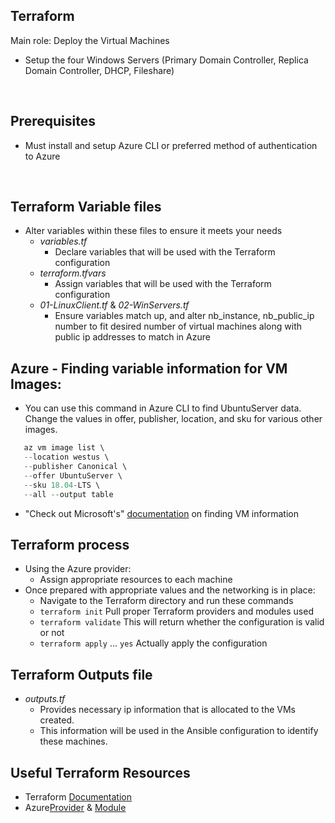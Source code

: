 ## Terraform
Main role: Deploy the Virtual Machines
-   Setup the four Windows Servers (Primary Domain Controller, Replica Domain Controller, DHCP, Fileshare)
<br>

## Prerequisites
- Must install and setup Azure CLI or preferred method of authentication to Azure
<br>

## Terraform Variable files 
-  Alter variables within these files to ensure it meets your needs
    - *variables.tf*
        - Declare variables that will be used with the Terraform configuration
    - *terraform.tfvars*
        - Assign variables that will be used with the Terraform configuration
    - *01-LinuxClient.tf* & *02-WinServers.tf*
        - Ensure variables match up, and alter nb_instance, nb_public_ip number to fit desired number of virtual machines along with public ip addresses to match in Azure
## Azure - Finding variable information for VM Images:
- You can use this command in Azure CLI to find UbuntuServer data. Change the values in offer, publisher, location, and sku for various other images.
 ````Powershell
    az vm image list \
    --location westus \
    --publisher Canonical \  
    --offer UbuntuServer \    
    --sku 18.04-LTS \
    --all --output table
````

-  "Check out Microsoft's" [documentation](https://docs.microsoft.com/en-us/azure/virtual-machines/linux/cli-ps-findimage) on finding VM information


## Terraform process
- Using the Azure provider:
    - Assign appropriate resources to each machine 
- Once prepared with appropriate values and the networking is in place: 
    - Navigate to the Terraform directory and run these commands
    - `terraform init` Pull proper Terraform providers and modules used
    - `terraform validate` This will return whether the configuration is valid or not
    - `terraform apply` ... `yes` Actually apply the configuration

## Terraform Outputs file
- *outputs.tf*
    - Provides necessary ip information that is allocated to the VMs created.
    - This information will be used in the Ansible configuration to identify these machines.

## Useful Terraform Resources
- Terraform [Documentation](https://www.terraform.io/docs)
- Azure[Provider](https://registry.terraform.io/providers/hashicorp/azurerm/2.96.0) & [Module](https://registry.terraform.io/modules/Azure/compute/azurerm/latest)